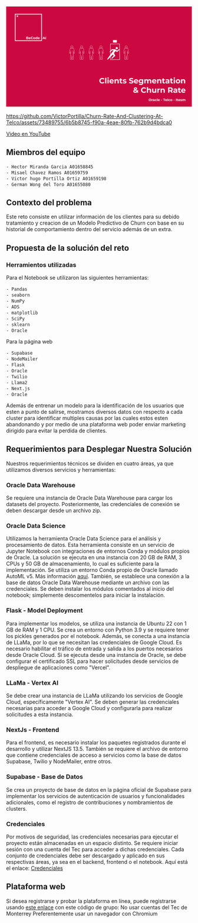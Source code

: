 ![Image](https://github.com/VictorPortilla/Churn-Rate-And-Clustering-At-Telco/blob/main/resources/Presentation.png?raw=true)

https://github.com/VictorPortilla/Churn-Rate-And-Clustering-At-Telco/assets/73489755/6b5b8745-f90a-4eae-80fb-762b9d4bdca0

[Video en YouTube](https://www.youtube.com/watch?v=0Ira65BFHSY)

## Miembros del equipo
    - Hector Miranda Garcia A01658845
    - Misael Chavez Ramos A01659759
    - Victor hugo Portilla Ortiz A01659198
    - German Wong del Toro A01655080

## Contexto del problema

Este reto consiste en utilizar información de los clientes para su debido tratamiento y creacion de un Modelo Predictivo de Churn con base en su historial de comportamiento dentro del servicio además de un extra.

## Propuesta de la solución del reto

### Herramientos utilizadas
Para el Notebook se utilizaron las siguientes herramientas:

    - Pandas
    - seaborn
    - NumPy
    - ADS
    - matplotlib
    - SciPy
    - sklearn
    - Oracle
    
Para la página web 

    - Supabase
    - NodeMailer
    - Flask
    - Oracle
    - Twilio
    - Llama2
    - Next.js
    - Oracle

Además de entrenar un modelo para la identificación de los usuarios que esten a punto de salirse, mostramos diversos datos con respecto a cada cluster para identificar multiples causas por las cuales estos esten abandonando y por medio de una plataforma web poder enviar marketing dirigido para evitar la perdida de clientes.

## Requerimientos para Desplegar Nuestra Solución

Nuestros requerimientos técnicos se dividen en cuatro áreas, ya que utilizamos diversos servicios y herramientas:

### Oracle Data Warehouse
Se requiere una instancia de Oracle Data Warehouse para cargar los datasets del proyecto. Posteriormente, las credenciales de conexión se deben descargar desde un archivo zip.

### Oracle Data Science
Utilizamos la herramienta Oracle Data Science para el análisis y procesamiento de datos. Esta herramienta consiste en un servicio de Jupyter Notebook con integraciones de entornos Conda y módulos propios de Oracle. La solución se ejecuta en una instancia con 20 GB de RAM, 3 CPUs y 50 GB de almacenamiento, lo cual es suficiente para la implementación. Se utiliza un entorno Conda propio de Oracle llamado AutoML v5. Más información [aquí](https://docs.oracle.com/es-ww/iaas/data-science/using/conda-automlx-fam.htm). También, se establece una conexión a la base de datos Oracle Data Warehouse mediante un archivo con las credenciales. Se deben instalar los módulos comentados al inicio del notebook; simplemente descomentelos para iniciar la instalación.

### Flask - Model Deployment
Para implementar los modelos, se utiliza una instancia de Ubuntu 22 con 1 GB de RAM y 1 CPU. Se crea un entorno con Python 3.9 y se requiere tener los pickles generados por el notebook. Además, se conecta a una instancia de LLaMa, por lo que se necesitan las credenciales de Google Cloud. Es necesario habilitar el tráfico de entrada y salida a los puertos necesarios desde Oracle Cloud. Si se ejecuta desde una instancia de Oracle, se debe configurar el certificado SSL para hacer solicitudes desde servicios de despliegue de aplicaciones como "Vercel".

### LLaMa - Vertex AI
Se debe crear una instancia de LLaMa utilizando los servicios de Google Cloud, específicamente "Vertex AI". Se deben generar las credenciales necesarias para acceder a Google Cloud y configurarla para realizar solicitudes a esta instancia.

### NextJs - Frontend
Para el frontend, es necesario instalar los paquetes registrados durante el desarrollo y utilizar NextJS 13.5. También se requiere el archivo de entorno que contiene credenciales de acceso a servicios como la base de datos Supabase, Twilio y NodeMailer, entre otros.

### Supabase - Base de Datos
Se crea un proyecto de base de datos en la página oficial de Supabase para implementar los servicios de autenticación de usuarios y funcionalidades adicionales, como el registro de contribuciones y nombramientos de clusters.

### Credenciales
Por motivos de seguridad, las credenciales necesarias para ejecutar el proyecto están almacenadas en un espacio distinto. Se requiere iniciar sesión con una cuenta del Tec para acceder a dichas credenciales. Cada conjunto de credenciales debe ser descargado y aplicado en sus respectivas áreas, ya sea en el backend, frontend o el notebook. Aquí está el enlace: [Credenciales](https://drive.google.com/drive/folders/1nQ783o7gSLVzFEbj22j6N-TOQDiojkaz?usp=sharing)

## Plataforma web
Si desea registrarse y probar la plataforma en línea, puede registrarse usando [este enlace](https://data-telco-masking-web.vercel.app/) con este código de grupo: 
No usar cuentas del Tec de Monterrey
Preferentemente usar un navegador con Chromium
